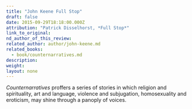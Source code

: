 ```yaml
---
title: "John Keene Full Stop"
draft: false
date: 2015-09-29T18:18:00.000Z
attribution: "Patrick Disselhorst, *Full Stop*"
link_to_original:
nd_author_of_this_review:
related_author: author/john-keene.md
related_books:
  - book/counternarratives.md
description:
weight:
layout: none
---
```

*Counternarratives* proffers a series of stories in which religion and spirituality, art and language, violence and subjugation, homosexuality and eroticism, may shine through a panoply of voices.

